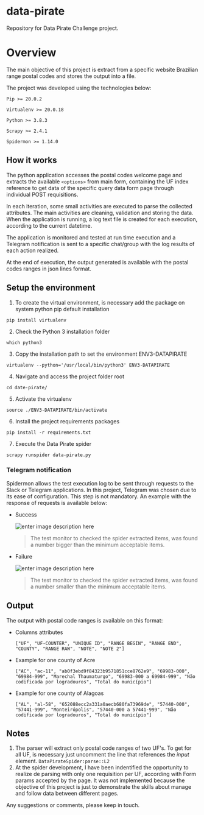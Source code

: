 # data-pirate
Repository for Data Pirate Challenge project.

# **Overview**

The main objective of this project is extract from a specific website Brazilian range postal codes and stores the output into a file.

The project was developed using the technologies below:

`Pip >= 20.0.2`

`Virtualenv >= 20.0.18`

`Python >= 3.8.3`

`Scrapy >= 2.4.1`

`Spidermon >= 1.14.0`

## How it works

The python application accesses the postal codes welcome page and extracts the available `<options>` from main form, containing the UF index reference to get data of the specific query data form page through individual POST requisitions. 

In each iteration, some small activities are executed to parse the collected attributes. The main activities are cleaning, validation and storing the data. 
When the application is running, a log text file is created for each execution, according to the current datetime. 

The application is monitored and tested at run time execution and a Telegram notification is sent to a specific chat/group with the log results of each action realized. 

At the end of execution, the output generated is available with the postal codes ranges in json lines format.

## Setup the environment

 1. To create the virtual environment, is necessary add the package on system python pip default installation

`pip install virtualenv`

 2. Check the Python 3 installation folder

`which python3`

 3. Copy the installation path to set the environment ENV3-DATAPIRATE

`virtualenv --python='/usr/local/bin/python3' ENV3-DATAPIRATE`

 4. Navigate and access the project folder root

`cd date-pirate/`

 5. Activate the virtualenv

`source ./ENV3-DATAPIRATE/bin/activate`

 6. Install the project requirements packages

`pip install -r requirements.txt`

 7. Execute the Data Pirate spider

`scrapy runspider data-pirate.py`

### Telegram notification

Spidermon allows the test execution log to be sent through requests to the Slack or Telegram applications. In this project, Telegram was chosen due to its ease of configuration. This step is not mandatory. 
An example with the response of requests is available below:

 - Success
 
	![enter image description here](https://cdn.discordapp.com/attachments/799615244078940163/799615320313692180/telegram-2.png)

	> The test monitor to checked the spider extracted items, was found a number bigger than the minimum acceptable items.

 - Failure
 
	![enter image description here](https://cdn.discordapp.com/attachments/799615244078940163/799615315407011840/telegram-1.png)

	> The test monitor to checked the spider extracted items, was found a number smaller than the minimum acceptable items.

## Output

The output with postal code ranges is available on this format:

 - Columns attributes
 
	`["UF", "UF-COUNTER", "UNIQUE ID", "RANGE BEGIN", "RANGE END", "COUNTY", "RANGE RAW", "NOTE", "NOTE 2"]`

 - Example for one county of Acre
 
	`["AC", "ac-11", "ab0f3ebd9f84323b9571851cce8762e9", "69983-000", "69984-999", "Marechal Thaumaturgo", "69983-000 a 69984-999", "Não codificada por logradouros", "Total do município"]`

 - Example for one county of Alagoas

	`["AL", "al-58", "652088ecc2a331a0aecb680fa73969de", "57440-000", "57441-999", "Monteirópolis", "57440-000 a 57441-999", "Não codificada por logradouros", "Total do município"]`

## Notes

 1. The parser will extract only postal code ranges of two UF's. To get for all UF, is necessary just uncomment the line that references the *input* element. `DataPirateSpider:parse::L2`
 2. At the spider development, I have been indentified the opportunity to realize de parsing with only one requisition per UF, according with Form params accepted by the page. It was not implemented because the objective of this project is just to demonstrate the skills about manage and follow data between different pages.

Any suggestions or comments, please keep in touch.
